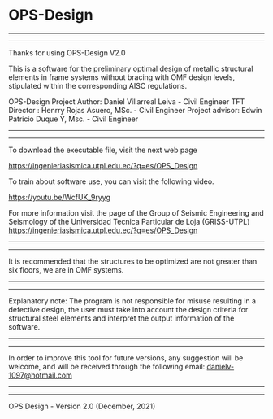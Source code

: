 # OPS-Design

************************************************************************
************************************************************************

Thanks for using OPS-Design V2.0

This is a software for the preliminary optimal design of metallic structural elements
in frame systems without bracing with OMF design levels, stipulated within the corresponding 
AISC regulations.

OPS-Design
Project Author: Daniel Villarreal Leiva - Civil Engineer 
TFT Director  : Henrry Rojas Asuero, MSc. - Civil Engineer 
Project advisor: Edwin Patricio Duque Y, Msc. - Civil Engineer 

************************************************************************
************************************************************************

To download the executable file, visit the next web page

https://ingenieriasismica.utpl.edu.ec/?q=es/OPS_Design 

To train about software use, you can visit the following video.

https://youtu.be/WcfUK_9ryyg

For more information visit the page of the Group of Seismic Engineering and Seismology of 
the Universidad Tecnica Particular de Loja (GRISS-UTPL)
https://ingenieriasismica.utpl.edu.ec/?q=es/OPS_Design

************************************************************************
************************************************************************

It is recommended that the structures to be optimized are not greater than six floors, 
we are in OMF systems.

************************************************************************
************************************************************************

Explanatory note: The program is not responsible for misuse resulting in a defective design, 
the user must take into account the design criteria for structural steel elements and interpret 
the output information of the software.

************************************************************************
************************************************************************

In order to improve this tool for future versions, any suggestion will be welcome, and will 
be received through the following email:
danielv-1097@hotmail.com

************************************************************************
************************************************************************

OPS Design - Version 2.0
(December, 2021)
